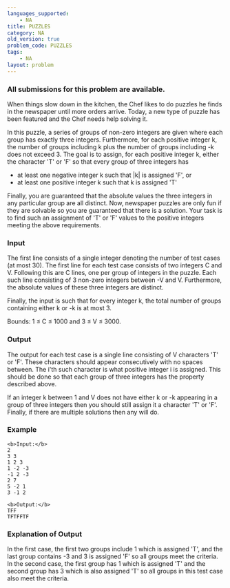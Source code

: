 ```yaml
---
languages_supported:
    - NA
title: PUZZLES
category: NA
old_version: true
problem_code: PUZZLES
tags:
    - NA
layout: problem
---
```

###  All submissions for this problem are available. 

When things slow down in the kitchen, the Chef likes to do puzzles he finds in the newspaper until more orders arrive. Today, a new type of puzzle has been featured and the Chef needs help solving it.

In this puzzle, a series of groups of non-zero integers are given where each group has exactly three integers. Furthermore, for each positive integer k, the number of groups including k plus the number of groups including -k does not exceed 3. The goal is to assign, for each positive integer k, either the character 'T' or 'F' so that every group of three integers has

- at least one negative integer k such that |k| is assigned 'F', or
- at least one positive integer k such that k is assigned 'T'

Finally, you are guaranteed that the absolute values the three integers in any particular group are all distinct. Now, newspaper puzzles are only fun if they are solvable so you are guaranteed that there is a solution. Your task is to find such an assignment of 'T' or 'F' values to the positive integers meeting the above requirements.

### Input

The first line consists of a single integer denoting the number of test cases (at most 30). The first line for each test case consists of two integers C and V. Following this are C lines, one per group of integers in the puzzle. Each such line consisting of 3 non-zero integers between -V and V. Furthermore, the absolute values of these three integers are distinct.

Finally, the input is such that for every integer k, the total number of groups containing either k or -k is at most 3.

Bounds: 1 ≤ C ≤ 1000 and 3 ≤ V ≤ 3000.

### Output

The output for each test case is a single line consisting of V characters 'T' or 'F'. These characters should appear consecutively with no spaces between. The i'th such character is what positive integer i is assigned. This should be done so that each group of three integers has the property described above.

If an integer k between 1 and V does not have either k or -k appearing in a group of three integers then you should still assign it a character 'T' or 'F'. Finally, if there are multiple solutions then any will do.

### Example

```
<b>Input:</b>
2
3 3
1 2 3
1 -2 -3
-1 2 -3
2 7
5 -2 1
3 -1 2

<b>Output:</b>
TFF
TFTFFTF

```
### Explanation of Output

In the first case, the first two groups include 1 which is assigned 'T', and the last group contains -3 and 3 is assigned 'F' so all groups meet the criteria. In the second case, the first group has 1 which is assigned 'T' and the second group has 3 which is also assigned 'T' so all groups in this test case also meet the criteria.